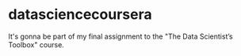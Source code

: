 # datasciencecoursera
It's gonna be part of my final assignment to the "The Data Scientist’s Toolbox" course. 
